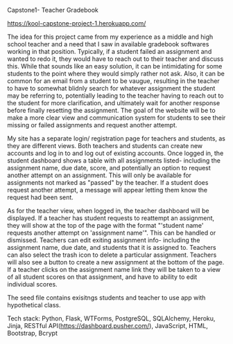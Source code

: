 Capstone1- Teacher Gradebook

https://kool-capstone-project-1.herokuapp.com/


The idea for this project came from my experience as a middle and high school teacher and a need that I saw in available gradebook softwares working in that position. Typically, if a student failed an assignment and wanted to redo it, they would have to reach out to their teacher and discuss this. While that sounds like an easy solution, it can be intimidating for some students to the point where they would simply rather not ask. Also, it can be common for an email from a student to be vaugue, resulting in the teacher to have to somewhat blidnly search for whatever assignment the student may be referring to, potentially leading to the teacher having to reach out to the student for more clarification, and ultimately wait for another response before finally resetting the assignment. The goal of the website will be to make a more clear view and communication system for students to see their missing or failed assignments and request another attempt. 

My site has a separate login/ registration page for teachers and students, as they are different views. Both teachers and students can create new accounts and log in to and log out of existing accounts. Once logged in, the student dashboard shows a table with all assignments listed- including the assignment name, due date, score, and potentially an option to request another attempt on an assignment. This will only be available for assignments not marked as "passed" by the teacher. If a student does request another attempt, a message will appear letting them know the request had been sent. 

As for the teacher view, when logged in, the teacher dashboard will be displayed. If a teacher has student requests to reattempt an assignment, they will show at the top of the page with the format "'student name' requests another attempt on 'assignment name'". This can be handled or dismissed. Teachers can edit exiting assignment info- including the assignment name, due date, and students that it is assigned to. Teachers can also select the trash icon to delete a particular assignment. Teachers will also see a button to create a new assignment at the bottom of the page. If a teacher clicks on the assignment name link they will be taken to a view of all student scores on that assignment, and have to ability to edit individual scores.

The seed file contains exisitngs students and teacher to use app with hypothetical class. 


Tech stack: Python, Flask, WTForms, PostgreSQL, SQLAlchemy, Heroku, Jinja, RESTful API(https://dashboard.pusher.com/), JavaScript, HTML, Bootstrap, Bcrypt

